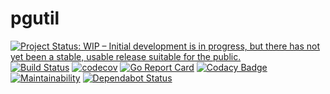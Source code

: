 # pgutil

[![Project Status: WIP – Initial development is in progress, but there has not yet been a stable, usable release suitable for the public.](https://www.repostatus.org/badges/latest/wip.svg)](https://www.repostatus.org/#wip)
[![Build Status](https://travis-ci.com/sjansen/pgutil.svg?branch=master)](https://travis-ci.com/sjansen/pgutil)
[![codecov](https://codecov.io/gh/sjansen/pgutil/branch/master/graph/badge.svg)](https://codecov.io/gh/sjansen/pgutil)
[![Go Report Card](https://goreportcard.com/badge/github.com/sjansen/pgutil)](https://goreportcard.com/report/github.com/sjansen/pgutil)
[![Codacy Badge](https://api.codacy.com/project/badge/Grade/b6ad11b1b0f2437fb31a1b428265f0a3)](https://www.codacy.com/app/sjansen/pgutil)
[![Maintainability](https://api.codeclimate.com/v1/badges/74ddd0e57451465f9b2e/maintainability)](https://codeclimate.com/github/sjansen/pgutil/maintainability)
[![Dependabot Status](https://api.dependabot.com/badges/status?host=github&repo=sjansen/pgutil)](https://dependabot.com)
